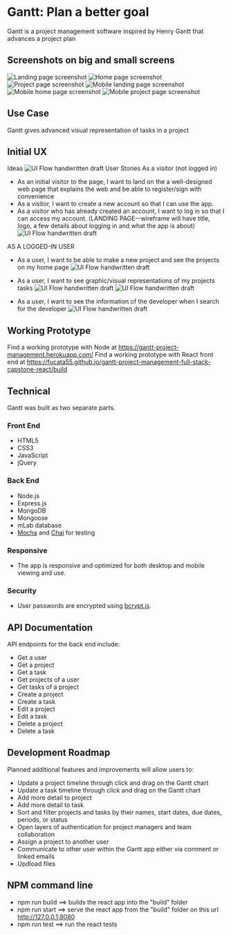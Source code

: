 # Gantt: Plan a better goal

Gantt is a project management software inspired by Henry Gantt that advances a project plan

## Screenshots on big and small screens
![Landing page screenshot](https://github.com/fucata55/gantt-project-management-full-stack-capstone-react/blob/master/assets/images/screenshot-landing.png)
![Home page screenshot](https://github.com/fucata55/gantt-project-management-full-stack-capstone-react/blob/master/assets/images/screenshot-home.png)
![Project page screenshot](https://github.com/fucata55/gantt-project-management-full-stack-capstone-react/blob/master/assets/images/screenshot-project.png)
![Mobile landing page screenshot](https://github.com/fucata55/gantt-project-management-full-stack-capstone-react/blob/master/assets/images/screenshot-landing-mobile.png)
![Mobile home page screenshot](https://github.com/fucata55/gantt-project-management-full-stack-capstone-react/blob/master/assets/images/screenshot-home-mobile.png)
![Mobile project page screenshot](https://github.com/fucata55/gantt-project-management-full-stack-capstone-react/blob/master/assets/images/screenshot-project-mobile.png)


## Use Case
Gantt gives advanced visual representation of tasks in a project

## Initial UX
Ideas
![UI Flow handwritten draft](https://github.com/fucata55/gantt-project-management-full-stack-capstone-react/blob/master/github-images/ideas.jpg)
User Stories
As a visitor (not logged in)

* As an initial visitor to the page, I want to land on the a well-designed web page that explains the web and be able to register/sign with convenience
* As a visitor, I want to create a new account so that I can use the app.
* As a visitor who has already created an account, I want to log in so that I can access my account.
(LANDING PAGE--wireframe will have title, logo, a few details about logging in and what the app is about)
![UI Flow handwritten draft](https://github.com/fucata55/gantt-project-management-full-stack-capstone-react/blob/master/github-images/landing-page.jpg)

AS A LOGGED-IN USER
* As a user, I want to be able to make a new project and see the projects on my home page
![UI Flow handwritten draft](https://github.com/fucata55/gantt-project-management-full-stack-capstone-react/blob/master/github-images/home.jpg)

* As a user, I want to see graphic/visual representations of my projects tasks
![UI Flow handwritten draft](https://github.com/fucata55/gantt-project-management-full-stack-capstone-react/blob/master/github-images/project-tasks.jpg)
![UI Flow handwritten draft](https://github.com/fucata55/gantt-project-management-full-stack-capstone-react/blob/master/github-images/project-gantt-chart.jpg)

* As a user, I want to see the information of the developer when I search for the developer
![UI Flow handwritten draft](https://github.com/fucata55/gantt-project-management-full-stack-capstone-react/blob/master/github-images/contact.jpg)

## Working Prototype
Find a working prototype with Node at https://gantt-project-management.herokuapp.com/
Find a working prototype with React front end at https://fucata55.github.io/gantt-project-management-full-stack-capstone-react/build


## Technical
Gantt was built as two separate parts.

<h3>Front End</h3>
<ul>
    <li>HTML5</li>
    <li>CSS3</li>
    <li>JavaScript</li>
    <li>jQuery</li>
</ul>
<h3>Back End</h3>
<ul>
    <li>Node.js</li>
    <li>Express.js</li>
    <li>MongoDB</li>
    <li>Mongoose</li>
    <li>mLab database</li>
    <li><a href="https://mochajs.org/">Mocha</a> and <a href="http://chaijs.com/">Chai</a> for testing</li>
</ul>
<h3>Responsive</h3>
<ul>
    <li>The app is responsive and optimized for both desktop and mobile viewing and use.</li>
</ul>
<h3>Security</h3>
<ul>
    <li>User passwords are encrypted using <a href="https://github.com/dcodeIO/bcrypt.js">bcrypt.js</a>.</li>
</ul>

## API Documentation
API endpoints for the back end include:
* Get a user
* Get a project
* Get a task
* Get projects of a user
* Get tasks of a project
* Create a project
* Create a task
* Edit a project
* Edit a task
* Delete a project
* Delete a task

## Development Roadmap
Planned additional features and improvements will allow users to:
* Update a project timeline through click and drag on the Gantt chart
* Update a task timeline through click and drag on the Gantt chart
* Add more detail to project
* Add more detail to task
* Sort and filter projects and tasks by their names, start dates, due dates, periods, or status
* Open layers of authentication for project managers and team collaboration
* Assign a project to another user
* Communicate to other user within the Gantt app either via comment or linked emails
* Updload files

## NPM command line
* npm run build ==> builds the react app into the "build" folder
* npm run start ==> serve the react app from the "build" folder on this url http://127.0.0.1:8080
* npm run test ==> run the react tests

